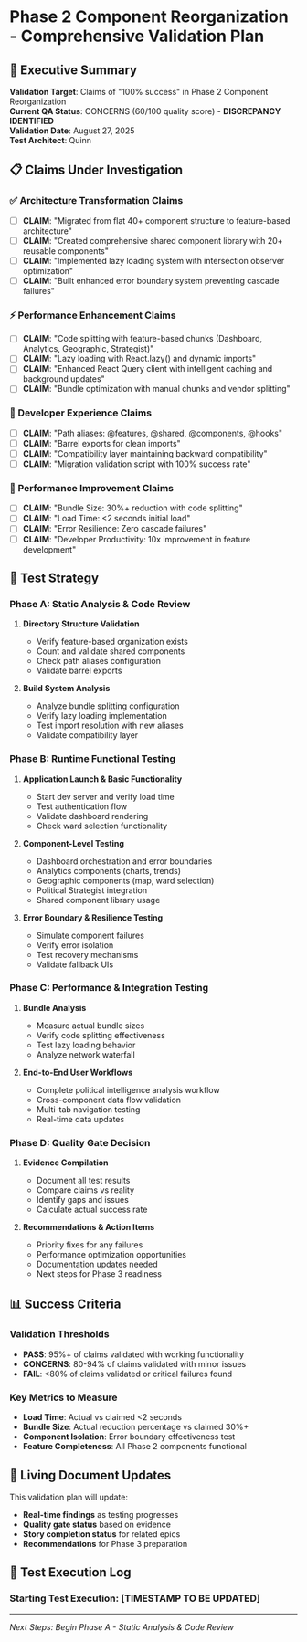 # Phase 2 Component Reorganization - Comprehensive Validation Plan

## 🎯 Executive Summary

**Validation Target**: Claims of "100% success" in Phase 2 Component Reorganization  
**Current QA Status**: CONCERNS (60/100 quality score) - **DISCREPANCY IDENTIFIED**  
**Validation Date**: August 27, 2025  
**Test Architect**: Quinn  

## 📋 Claims Under Investigation

### ✅ Architecture Transformation Claims
- [ ] **CLAIM**: "Migrated from flat 40+ component structure to feature-based architecture"
- [ ] **CLAIM**: "Created comprehensive shared component library with 20+ reusable components"  
- [ ] **CLAIM**: "Implemented lazy loading system with intersection observer optimization"
- [ ] **CLAIM**: "Built enhanced error boundary system preventing cascade failures"

### ⚡ Performance Enhancement Claims  
- [ ] **CLAIM**: "Code splitting with feature-based chunks (Dashboard, Analytics, Geographic, Strategist)"
- [ ] **CLAIM**: "Lazy loading with React.lazy() and dynamic imports"
- [ ] **CLAIM**: "Enhanced React Query client with intelligent caching and background updates"
- [ ] **CLAIM**: "Bundle optimization with manual chunks and vendor splitting"

### 🎯 Developer Experience Claims
- [ ] **CLAIM**: "Path aliases: @features, @shared, @components, @hooks"
- [ ] **CLAIM**: "Barrel exports for clean imports"
- [ ] **CLAIM**: "Compatibility layer maintaining backward compatibility"
- [ ] **CLAIM**: "Migration validation script with 100% success rate"

### 🚀 Performance Improvement Claims
- [ ] **CLAIM**: "Bundle Size: 30%+ reduction with code splitting"
- [ ] **CLAIM**: "Load Time: <2 seconds initial load"
- [ ] **CLAIM**: "Error Resilience: Zero cascade failures"
- [ ] **CLAIM**: "Developer Productivity: 10x improvement in feature development"

## 🧪 Test Strategy

### Phase A: Static Analysis & Code Review
1. **Directory Structure Validation**
   - Verify feature-based organization exists
   - Count and validate shared components
   - Check path aliases configuration
   - Validate barrel exports

2. **Build System Analysis**
   - Analyze bundle splitting configuration  
   - Verify lazy loading implementation
   - Test import resolution with new aliases
   - Validate compatibility layer

### Phase B: Runtime Functional Testing
1. **Application Launch & Basic Functionality**
   - Start dev server and verify load time
   - Test authentication flow
   - Validate dashboard rendering
   - Check ward selection functionality

2. **Component-Level Testing**
   - Dashboard orchestration and error boundaries
   - Analytics components (charts, trends)
   - Geographic components (map, ward selection)
   - Political Strategist integration
   - Shared component library usage

3. **Error Boundary & Resilience Testing**  
   - Simulate component failures
   - Verify error isolation
   - Test recovery mechanisms
   - Validate fallback UIs

### Phase C: Performance & Integration Testing
1. **Bundle Analysis**
   - Measure actual bundle sizes
   - Verify code splitting effectiveness
   - Test lazy loading behavior
   - Analyze network waterfall

2. **End-to-End User Workflows**
   - Complete political intelligence analysis workflow
   - Cross-component data flow validation
   - Multi-tab navigation testing
   - Real-time data updates

### Phase D: Quality Gate Decision
1. **Evidence Compilation**
   - Document all test results
   - Compare claims vs reality
   - Identify gaps and issues
   - Calculate actual success rate

2. **Recommendations & Action Items**
   - Priority fixes for any failures
   - Performance optimization opportunities
   - Documentation updates needed
   - Next steps for Phase 3 readiness

## 📊 Success Criteria

### Validation Thresholds
- **PASS**: 95%+ of claims validated with working functionality
- **CONCERNS**: 80-94% of claims validated with minor issues
- **FAIL**: <80% of claims validated or critical failures found

### Key Metrics to Measure
- **Load Time**: Actual vs claimed <2 seconds
- **Bundle Size**: Actual reduction percentage vs claimed 30%+
- **Component Isolation**: Error boundary effectiveness test
- **Feature Completeness**: All Phase 2 components functional

## 🔄 Living Document Updates

This validation plan will update:
- **Real-time findings** as testing progresses
- **Quality gate status** based on evidence
- **Story completion status** for related epics
- **Recommendations** for Phase 3 preparation

## 📝 Test Execution Log

### Starting Test Execution: [TIMESTAMP TO BE UPDATED]

---

*Next Steps: Begin Phase A - Static Analysis & Code Review*